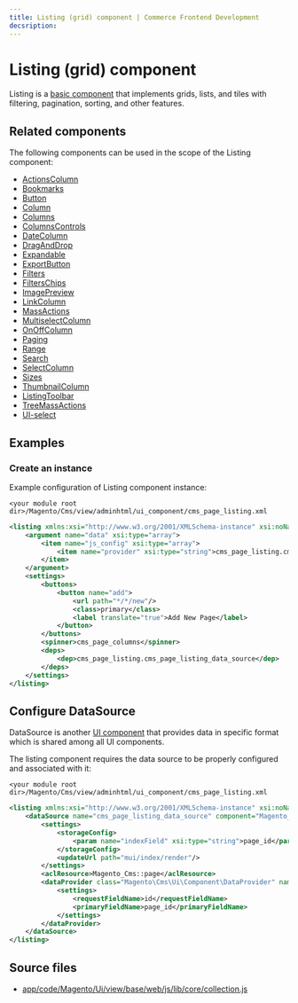 ```yaml
---
title: Listing (grid) component | Commerce Frontend Development
decsription:
---
```


# Listing (grid) component

Listing is a [basic component](index.md#general-structure) that implements grids, lists, and tiles with filtering, pagination, sorting, and other features.

## Related components

The following components can be used in the scope of the Listing component:

*  [ActionsColumn](actionscolumn.html)
*  [Bookmarks](bookmarks.html)
*  [Button](button.html)
*  [Column](column.html)
*  [Columns](columns.md)
*  [ColumnsControls](columnscontrols.html)
*  [DateColumn](datecolumn.html)
*  [DragAndDrop](draganddrop.html)
*  [Expandable](expandable-column.html)
*  [ExportButton](exportbutton.html)
*  [Filters](filters.html)
*  [FiltersChips](filterschips.html)
*  [ImagePreview](image-preview.html)
*  [LinkColumn](linkcolumn.html)
*  [MassActions](massactions.html)
*  [MultiselectColumn](multiselectcolumn.html)
*  [OnOffColumn](onoffcolumn.html)
*  [Paging](paging.html)
*  [Range](range.html)
*  [Search](search.html)
*  [SelectColumn](selectcolumn.html)
*  [Sizes](sizes.html)
*  [ThumbnailColumn](thumbnailcolumn.html)
*  [ListingToolbar](toolbar.html)
*  [TreeMassActions](treemassactions.html)
*  [UI-select](secondary-uiselect.html)

## Examples

### Create an instance

Example configuration of Listing component instance:

`<your module root dir>/Magento/Cms/view/adminhtml/ui_component/cms_page_listing.xml`

```xml
<listing xmlns:xsi="http://www.w3.org/2001/XMLSchema-instance" xsi:noNamespaceSchemaLocation="urn:magento:module:Magento_Ui:etc/ui_configuration.xsd">
    <argument name="data" xsi:type="array">
        <item name="js_config" xsi:type="array">
            <item name="provider" xsi:type="string">cms_page_listing.cms_page_listing_data_source</item>
        </item>
    </argument>
    <settings>
        <buttons>
            <button name="add">
                <url path="*/*/new"/>
                <class>primary</class>
                <label translate="true">Add New Page</label>
            </button>
        </buttons>
        <spinner>cms_page_columns</spinner>
        <deps>
            <dep>cms_page_listing.cms_page_listing_data_source</dep>
        </deps>
    </settings>
</listing>
```

## Configure DataSource

DataSource is another [UI component](https://glossary.magento.com/ui-component) that provides data in specific format which is shared among all UI components.

The listing component requires the data source to be properly configured and associated with it:

`<your module root dir>/Magento/Cms/view/adminhtml/ui_component/cms_page_listing.xml`

```xml
<listing xmlns:xsi="http://www.w3.org/2001/XMLSchema-instance" xsi:noNamespaceSchemaLocation="urn:magento:module:Magento_Ui:etc/ui_configuration.xsd">
    <dataSource name="cms_page_listing_data_source" component="Magento_Ui/js/grid/provider">
        <settings>
            <storageConfig>
                <param name="indexField" xsi:type="string">page_id</param>
            </storageConfig>
            <updateUrl path="mui/index/render"/>
        </settings>
        <aclResource>Magento_Cms::page</aclResource>
        <dataProvider class="Magento\Cms\Ui\Component\DataProvider" name="cms_page_listing_data_source">
            <settings>
                <requestFieldName>id</requestFieldName>
                <primaryFieldName>page_id</primaryFieldName>
            </settings>
        </dataProvider>
    </dataSource>
</listing>
```

## Source files

*  [app/code/Magento/Ui/view/base/web/js/lib/core/collection.js](https://github.com/magento/magento2/blob/2.4/app/code/Magento/Ui/view/base/web/js/lib/core/collection.js)
